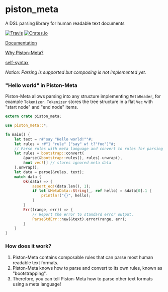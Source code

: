# piston_meta
A DSL parsing library for human readable text documents

[![Travis](https://img.shields.io/travis/PistonDevelopers/meta.svg?style=flat-square)](https://travis-ci.org/PistonDevelopers/meta)
[![Crates.io](https://img.shields.io/crates/v/meta.svg?style=flat-square)](https://crates.io/crates/piston_meta)

[Documentation](https://PistonDevelopers.github.io/meta)

[Why Piston-Meta?](https://github.com/PistonDevelopers/meta/issues/1)

[self-syntax](https://raw.githubusercontent.com/PistonDevelopers/meta/master/assets/self-syntax.txt)


*Notice: Parsing is supported but composing is not implemented yet.*

### "Hello world" in Piston-Meta

Piston-Meta allows parsing into any structure implementing `MetaReader`, for example `Tokenizer`.
`Tokenizer` stores the tree structure in a flat `Vec` with "start node" and "end node" items.

```Rust
extern crate piston_meta;

use piston_meta::*;

fn main() {
    let text = r#"say "Hello world!""#;
    let rules = r#"1 "rule" ["say" w! t?"foo"]"#;
    // Parse rules with meta language and convert to rules for parsing text.
    let rules = bootstrap::convert(
        &parse(&bootstrap::rules(), rules).unwrap(),
        &mut vec![] // stores ignored meta data
    ).unwrap();
    let data = parse(&rules, text);
    match data {
        Ok(data) => {
            assert_eq!(data.len(), 1);
            if let &MetaData::String(_, ref hello) = &data[0].1 {
                println!("{}", hello);
            }
        }
        Err((range, err)) => {
            // Report the error to standard error output.
            ParseStdErr::new(&text).error(range, err);
        }
    }
}
```

### How does it work?

1. Piston-Meta contains composable rules that can parse most human readable text formats.
2. Piston-Meta knows how to parse and convert to its own rules, known as "bootstrapping".
3. Therefore, you can tell Piston-Meta how to parse other text formats using a meta language!
